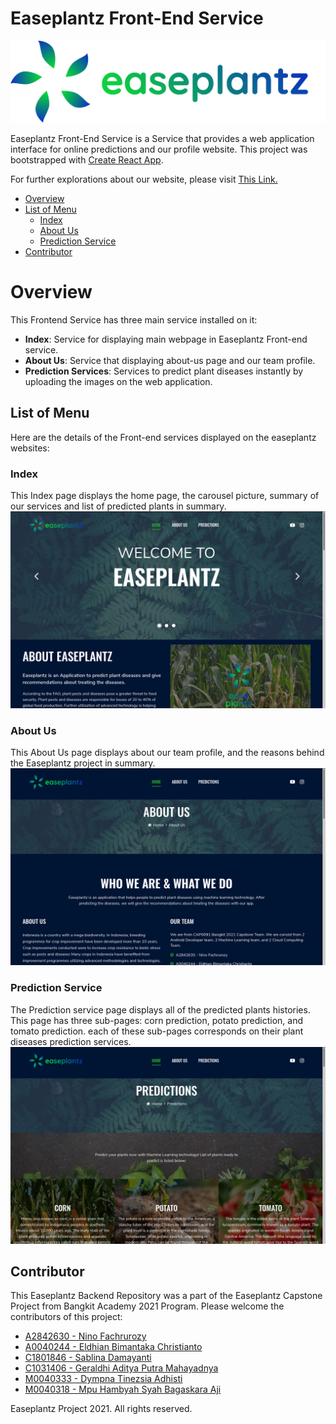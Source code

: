 # Easeplantz Front-End Service

![Easeplantz logo](public/assets/img/ease-land.png)

Easeplantz Front-End Service is a Service that provides a web application interface for online predictions and our profile website.
This project was bootstrapped with [Create React App](https://github.com/facebook/create-react-app).

For further explorations about our website, please visit [This Link.](https://www.easeplantz.ml)

<!-- MarkdownTOC levels="1,2,3" autolink="true"  -->
- [Overview](#overview)
- [List of Menu](#list-of-methods)
    - [Index](#index)
    - [About Us](#about-us)
    - [Prediction Service](#prediction-service)
- [Contributor](#contributor)
<!-- /MarkdownTOC -->

# Overview
This Frontend Service has three main service installed on it:

- **Index**: Service for displaying main webpage in Easeplantz Front-end service.
- **About Us**: Service that displaying about-us page and our team profile.
- **Prediction Services**: Services to predict plant diseases instantly by uploading the images on the web application.

## List of Menu
Here are the details of the Front-end services displayed on the easeplantz websites:

### Index
This Index page displays the home page, the carousel picture, summary of our services and list of predicted plants in summary.
![Index Page](readme-img/index.png)

### About Us
This About Us page displays about our team profile, and the reasons behind the Easeplantz project in summary.
![About Us Page](readme-img/about-us.png)

### Prediction Service
The Prediction service page displays all of the predicted plants histories. This page has three sub-pages: corn prediction, potato prediction, and tomato prediction. each of these sub-pages corresponds on their plant diseases prediction services.
![Predictions Page](readme-img/predict.png)

## Contributor
This Easeplantz Backend Repository was a part of the Easeplantz Capstone Project from Bangkit Academy 2021 Program. Please welcome the contributors of this project:

- [A2842630 - Nino Fachrurozy](https://github.com/nfach98)
- [A0040244 - Eldhian Bimantaka Christianto](https://github.com/Eldhianbmntaka)
- [C1801846 - Sablina Damayanti](https://github.com/sablinadamayanti)
- [C1031406 - Geraldhi Aditya Putra Mahayadnya](https://github.com/gerald-apm)
- [M0040333 - Dympna Tinezsia Adhisti](https://github.com/dhiisti)
- [M0040318 - Mpu Hambyah Syah Bagaskara Aji](https://github.com/mpuhambyah)

Easeplantz Project 2021. All rights reserved.